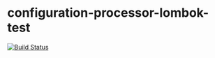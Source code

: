 # configuration-processor-lombok-test
[![Build Status](https://travis-ci.org/zhanhb/configuration-processor-lombok-test.svg?branch=master)](https://travis-ci.org/zhanhb/configuration-processor-lombok-test)
